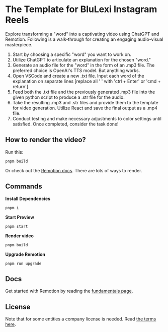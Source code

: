 # The Template for BluLexi Instagram Reels

Explore transforming a "word" into a captivating video using ChatGPT and Remotion. Following is a walk-through for creating  an engaging audio-visual masterpiece.

1. Start by choosing a specific "word" you want to work on.
2. Utilize ChatGPT to articulate an explanation for the chosen "word."
3. Generate an audio file for the "word" in the form of an .mp3 file. The preferred choice is OpenAI's TTS model. But anything works.
4. Open VSCode and create a new .txt file. Input each word of the explanation on separate lines [replace all ' ' with 'ctrl + Enter' or 'cmd + return'].
5. Feed both the .txt file and the previously generated .mp3 file into the given python script to produce a .str file for the audio.
6. Take the resulting .mp3 and .str files and provide them to the template for video generation. Utilize React and save the final output as a .mp4 file.
7. Conduct testing and make necessary adjustments to color settings until satisfied. Once completed, consider the task done!


## How to render the video?

Run this:

```console
pnpm build
```

Or check out the [Remotion docs](/docs/render/). There are lots of ways to render.

## Commands

**Install Dependencies**

```console
pnpm i
```

**Start Preview**

```console
pnpm start
```

**Render video**

```console
pnpm build
```

**Upgrade Remotion**

```console
pnpm run upgrade
```

## Docs

Get started with Remotion by reading the [fundamentals page](https://www.remotion.dev/docs/the-fundamentals).

## License

Note that for some entities a company license is needed. Read [the terms here](https://github.com/remotion-dev/remotion/blob/main/LICENSE.md).

